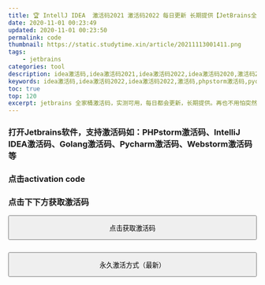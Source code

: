 ```yaml
---
title: 🏆 IntellJ IDEA  激活码2021 激活码2022 每日更新 长期提供【JetBrains全家桶】
date: 2020-11-01 00:23:49
updated: 2020-11-01 00:23:50
permalink: code
thumbnail: https://static.studytime.xin/article/20211113001411.png
tags: 
    - jetbrains
categories: tool
description: idea激活码,idea激活码2021,idea激活码2022,idea激活码2020,激活码2022,激活码,phpstorm激活码,pycharm激活码,IntelliJ激活码,golang激活码,IDEA 注册码,IDEA 注册机,PyCharm 注册码,pycharm激活码2022,pycharm激活码2021,WebStorm 注册码,webstorm激活码2020,webstorm激活码2021
keywords: idea激活码,idea激活码2022,idea激活码2022,激活码,phpstorm激活码,pycharm激活码,IntelliJ激活码,golang激活码,IDEA 注册码,IDEA 注册机,PyCharm 注册码,pycharm激活码2022,pycharm激活码2021,WebStorm 注册码,webstorm激活码2020,webstorm激活码2021,webstorm激活码2022
toc: true
top: 120
excerpt: jetbrains 全家桶激活码，实测可用，每日都会更新，长期提供。再也不用怕突然激活码失效的尴尬了。                      
---
```



<style type="text/css">
    .modal-open {
    overflow: hidden
}

.modal {
    position: fixed;
    top: 0;
    right: 0;
    bottom: 0;
    left: 0;
    z-index: 1050;
    display: none;
    overflow: hidden;
    -webkit-overflow-scrolling: touch;
    outline: 0
}

.modal.fade .modal-dialog {
    -webkit-transform: translate(0, -25%);
    -ms-transform: translate(0, -25%);
    -o-transform: translate(0, -25%);
    transform: translate(0, -25%);
    -webkit-transition: -webkit-transform 0.3s ease-out;
    -o-transition: -o-transform 0.3s ease-out;
    transition: transform 0.3s ease-out
}

.modal.in .modal-dialog {
    -webkit-transform: translate(0, 0);
    -ms-transform: translate(0, 0);
    -o-transform: translate(0, 0);
    transform: translate(0, 0)
}

.modal-open .modal {
    overflow-x: hidden;
    overflow-y: auto
}

.modal-dialog {
    position: relative;
    width: auto;
    margin: 10px
}

.modal-content {
    position: relative;
    background-color: #fff;
    -webkit-background-clip: padding-box;
    background-clip: padding-box;
    border: 1px solid #999;
    border: 1px solid rgba(0,0,0,0.2);
    border-radius: 6px;
    -webkit-box-shadow: 0 3px 9px rgba(0,0,0,0.5);
    box-shadow: 0 3px 9px rgba(0,0,0,0.5);
    outline: 0
}

.modal-backdrop {
    position: fixed;
    top: 0;
    right: 0;
    bottom: 0;
    left: 0;
    z-index: 1040;
    background-color: #000
}

.modal-backdrop.fade {
    filter: alpha(opacity=0);
    opacity: 0
}

.modal-backdrop.in {
    filter: alpha(opacity=50);
    opacity: .5
}

.modal-header {
    padding: 15px;
    border-bottom: 1px solid #e5e5e5
}

.modal-header .close {
    margin-top: -2px
}

.modal-title {
    margin: 0;
    line-height: 1.42857143
}

.modal-body {
    position: relative;
    padding: 15px
}

.modal-footer {
    padding: 15px;
    text-align: right;
    border-top: 1px solid #e5e5e5
}

.modal-footer .btn+.btn {
    margin-bottom: 0;
    margin-left: 5px
}

.modal-footer .btn-group .btn+.btn {
    margin-left: -1px
}

.modal-footer .btn-block+.btn-block {
    margin-left: 0
}

.modal-scrollbar-measure {
    position: absolute;
    top: -9999px;
    width: 50px;
    height: 50px;
    overflow: scroll
}

@media (min-width: 768px) {
    .modal-dialog {
        width:600px;
        margin: 30px auto
    }

    .modal-content {
        -webkit-box-shadow: 0 5px 15px rgba(0,0,0,0.5);
        box-shadow: 0 5px 15px rgba(0,0,0,0.5)
    }
    
    .modal-sm {
        width: 300px
    }
}

@media (min-width: 992px) {
    .modal-lg {
        width:900px
    }
}

.clearfix:before,.clearfix:after,.form-horizontal .form-group:before,.form-horizontal .form-group:after,.modal-header:before,.modal-header:after,.modal-footer:before,.modal-footer:after {
    display: table;
    content: " "
}

.clearfix:after,.form-horizontal .form-group:after,.modal-header:after,.modal-footer:after {
    clear: both
}
</style>


### 打开Jetbrains软件，支持激活码如：PHPstorm激活码、IntelliJ IDEA激活码、Golang激活码、Pycharm激活码、Webstorm激活码等

### 点击activation code

### 点击下下方获取激活码

<!-- 按钮触发模态框 -->
<button class="button is-info" data-toggle="modal" data-target="#myModal" style="width: 100%;height: 50px;">
	点击获取激活码
</button>

<button class="button is-info" data-toggle="modal" data-target="#myCodeModal" style="width: 100%;height: 50px;margin-top: 25px;">
	永久激活方式（最新）
</button>

<!-- 模态框（Modal） -->
<div class="modal fade" id="myModal" tabindex="-1" role="dialog" aria-labelledby="myModalLabel" aria-hidden="true">
	<div class="modal-dialog">
		<div class="modal-content">
			<div class="modal-header">
				<h4 class="modal-title" id="myModalLabel">
					激活码
				</h4>
			</div>
			<div class="modal-body">
			    <img src="https://static.studytime.xin//studytime/image/articles/rR0UDK.jpg" style="margin-left:25%;width: 40%;height: 40%;margin-bottom:15px;" />
			    <ol>
			        <li>本激活码会持续不断更新</li>
			        <li>失效请留言，作者会进行更新，若等不及更新，可选择获取永久激活方式</li>
              <li style="color: red">特殊说明，激活码稳定性较差，强烈建议 建议 建议使用 <a href="https://www.studytime.xin/article/jetbrains-active-method.html">永久激活方式</a>
</li>
			    </ol>
				<input type="password" class="form-control" id="inputPassword" placeholder="请输入密码" style="width: 100%;text-align: center">
				 <figure class="highlight shell code_input" style="display:none">
				 <table>
                 <tr class="jetbrains-code">
                     <td class="gutter"><pre><span class="line">1</span><br></pre></td>
                  </tr>
                  </table>
                 </figure>
				 <td class="code jetbrains-code"></td>
			</div>
			<p style="text-align: center;color: red">提交获取激活码时，会有延迟，请不要关闭窗口</p>
			<div class="modal-footer">
				<button type="button" class="button is-clearfix" data-dismiss="modal">关闭
				</button>
				<button type="button" class="button is-success" data-dismiss="submit-modal" onclick="show_active()">
					提交
				</button>
			</div>
		</div><!-- /.modal-content -->
	</div><!-- /.modal -->
</div>


<!-- 模态框（Modal） -->
<div class="modal fade" id="myCodeModal" tabindex="-1" role="dialog" aria-labelledby="myCodeModalLabel" aria-hidden="true">
	<div class="modal-dialog">
		<div class="modal-content">
			<div class="modal-header">
				<h4 class="modal-title" id="myCodeModalLabel">
					永久激活方式
				</h4>
			</div>
			<div class="modal-code-body">
			    <img src="https://static.studytime.xin//studytime/image/articles/gdvrpv.jpg" style="margin-left:25%;width: 40%;height: 40%;margin-bottom:15px;" />
			</div>
			<div class="modal-footer">
				<button type="button" class="button is-clearfix" data-dismiss="modal">关闭</button>
			</div>
		</div><!-- /.modal-content -->
	</div><!-- /.modal -->
</div>


<script>
   function show_active() {
           var passwd = $.trim($('#inputPassword').val());
           if(!passwd)
           {
               alert('密码不能为空！');
               return false;
           }
            $.ajax({
                     async : true,
                     type:"get",
                     url:"https://api.studytime.xin/activationCode?passwd=" + passwd,
                     data:{},
                     dataType:"json",
                     success:function (e) {
                         if (e.status == 0) {
                            alert( e.message);
                            return false;
                         }else {
                            $('.jetbrains-code').append( "<td class=code><pre><span class=line>" +e.data+"</span><br></pre></td>");
                            $('.code_input').show();
                         }
                     },
                     error:function (e) {
                        alert( e.message);
                        return false;
                     }
            });
   }
</script>








